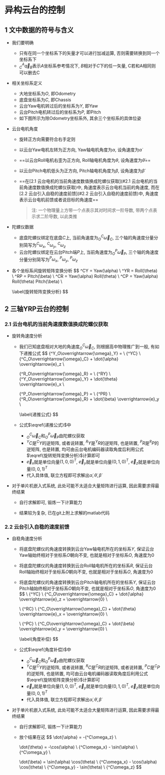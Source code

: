 # 异构云台的控制

## 1 文中数据的符号与含义

- 我们要明确

  - 只有在同一个坐标系下的矢量才可以进行加减运算, 否则需要转换到同一个坐标系下
  - $^A_C\overrightarrow{q}_B$表示$A$坐标系参考情况下, $B$相对于$C$下的任一矢量, C若和A相同则可以删去C

- 相关坐标系定义

  - 大地坐标系为$O$, 即Odometry
  - 底盘坐标系为$C$, 即Chassis
  - 云台Yaw电机转过后的坐标系为$Y$, 即Yaw
  - 云台Pitch电机转过后的坐标系为$P$, 即Pitch
  - 如下图所示为除Odometry坐标系外, 其余三个坐标系的具体位姿

- 云台电机角度

  - 旋转正方向需要符合右手定则

  - 以云台Yaw电机左转为正方向, Yaw轴电机角度为$\alpha$, 设角速度为$\dot{\alpha}$

  - ==以云台Roll电机右歪为正方向, Roll轴电机角度为$\theta$, 设角速度为$\dot{\theta}$==

  - 以云台Pitch电机低头为正方向, Pitch轴电机角度为$\beta$, 设角速度为$\dot{\beta}$

  - ==在[2.1 云台电机的当前角速度数值换成陀螺仪获取](#2.1 云台电机的当前角速度数值换成陀螺仪获取)中, 角速度表示云台电机当前的角速度, 而在[2.2 云台引入自稳的速度前馈](#2.2 云台引入自稳的速度前馈)中, 角速度表示云台电机前馈或者说目标的角速度==

    > 注: 一个物理量上方带一个点表示其对时间求一阶导数, 带两个点表示求二阶导数, 以此类推

- 陀螺仪数据

  - 底盘陀螺仪绑定在底盘$C$上, 当前角速度为$^C_O\overrightarrow{\omega}_C$, 三个轴的角速度分量分别简写为${^C\omega_x}, \ {^C\omega_y}, \ {^C\omega_z}$
  - 云台陀螺仪绑定在云台Pitch端$P$上, 当前角速度为$^P_O\overrightarrow{\omega}_P$, 三个轴的角速度分量分别简写为${^P\omega_x}, \ {^P\omega_y}, \ {^P\omega_z}$

- 各个坐标系间旋转矩阵变换分析
  $$
  ^CY = Yaw(\alpha) \\
  ^YR = Roll(\theta) \\
  ^RP = Pitch(\beta) \\
  ^CR = Yaw(\alpha) Roll(\theta) \\
  ^CP = Yaw(\alpha) Roll(\theta) Pitch(\beta) \\
  
  \label{旋转矩阵变换分析}
  $$
  

## 2 三轴YRP云台的控制

### 2.1 云台电机的当前角速度数值换成陀螺仪获取


- 旋转角速度分析

  - 我们已知底盘相对大地的角速度$^C_O\overrightarrow{\omega}_C$, 则根据高中物理推广到一般, 有如下递推公式
    $$
    {^Y_O\overrightarrow{\omega}_Y} = \ {^YC} \ {^C_O\overrightarrow{\omega}_C} 
    	+ \dot{\alpha} \overrightarrow{e}_z \\
    	
    {^R_O\overrightarrow{\omega}_R} = \ {^RY} \ {^Y_O\overrightarrow{\omega}_Y} 
    	+ \dot{\theta} \overrightarrow{e}_x \\
    	
    {^P_O\overrightarrow{\omega}_P} = \ {^PR} \ {^R_O\overrightarrow{\omega}_R} 
    	+ \dot{\beta} \overrightarrow{e}_y \\
    	
    \label{递推公式}
    $$

  - 公式$\eqref{递推公式}$中
  
    - $^C_O\overrightarrow{\omega}_C$和$^P_O\overrightarrow{\omega}_P$由陀螺仪获取
    - $^YC$是$^CY$的逆矩阵, 或者说转置, $^RY$是$^YR$的逆矩阵, 也是转置, $^PR$是$^RP$的逆矩阵, 也是转置, 均可由云台电机编码器读取角度后利用公式$\eqref{旋转矩阵变换分析}$计算即可
    - $\overrightarrow{e}_x$就是单位向量$(1, 0, 0)^T$, $\overrightarrow{e}_y$就是单位向量$(0, 1, 0)^T$, $\overrightarrow{e}_z$就是单位向量$(0, 0, 1)^T$
    - 代入具体值, 联立方程即可求解出$\dot{\alpha}, \dot{\theta}, \dot{\beta}$
  
- 对于单片机嵌入式系统, 此处可能不太适合大量矩阵进行运算, 因此需要求得最终结果

  - 自行求解即可, 锻炼一下计算能力

  - 结果较为复杂, 已在git上附上求解的matlab代码

### 2.2 云台引入自稳的速度前馈

- 自稳角速度分析

    - 将底盘陀螺仪的角速度转换到云台Yaw轴电机所在的坐标系$Y$, 保证云台Yaw轴始终相对于坐标系$O$朝向不变, 也就是相对于坐标系$O$, 角速度为0

    - 将底盘陀螺仪的角速度转换到云台Roll轴电机所在的坐标系$R$, 保证云台Roll轴始终相对于坐标系$O$朝向不变, 也就是相对于坐标系$O$, 角速度为0

    - 将底盘陀螺仪的角速度转换到云台Pitch轴电机所在的坐标系$Y$, 保证云台Pitch轴始终相对于坐标系$O$朝向不变, 也就是相对于坐标系$O$, 角速度为0
      $$
      \ {^YC} \ {^C_O\overrightarrow{\omega}_C} + \dot{\alpha} \overrightarrow{e}_z = \overrightarrow{0} \\
        
        \ {^RC} \ {^C_O\overrightarrow{\omega}_C} + \dot{\theta} \overrightarrow{e}_x = \overrightarrow{0} \\
        
        \ {^PC} \ {^C_O\overrightarrow{\omega}_C} + \dot{\beta} \overrightarrow{e}_y = \overrightarrow{0} \\
      
      \label{角度补偿}
      $$
      
    - 公式$\eqref{角度补偿}$中

      - $^C_O\overrightarrow{\omega}_C$和$^P_O\overrightarrow{\omega}_P$由陀螺仪获取
      - $^YC$是$^CY$的逆矩阵, 或者说转置, $^RC$是$^CR$的逆矩阵, 或者说转置, $^PC$是$^CP$的逆矩阵, 也是转置, 均可由云台电机编码器读取角度后利用公式$\eqref{旋转矩阵变换分析}$计算即可
      - $\overrightarrow{e}_x$就是单位向量$(1, 0, 0)^T$, $\overrightarrow{e}_y$就是单位向量$(0, 1, 0)^T$, $\overrightarrow{e}_z$就是单位向量$(0, 0, 1)^T$
      - 代入具体值, 联立方程即可求解出$\dot{\alpha}, \dot{\theta}, \dot{\beta}$

- 对于单片机嵌入式系统, 此处可能不太适合大量矩阵进行运算, 因此需要求得最终结果

  - 自行求解即可, 锻炼一下计算能力

  - 放个结果在这
    $$
    \dot{\alpha} = -{^C\omega_z} \\
    
    \dot{\theta} = -\cos(\alpha) \ {^C\omega_x} 
    	- \sin(\alpha) \ {^C\omega_y} \\
    
    \dot{\beta} = \sin(\alpha) \cos(\theta) \ {^C\omega_x}
    	- \cos(\alpha) \cos(\theta) \ {^C\omega_y}
    	- \sin(\theta) \ {^C\omega_z}
    $$
    

